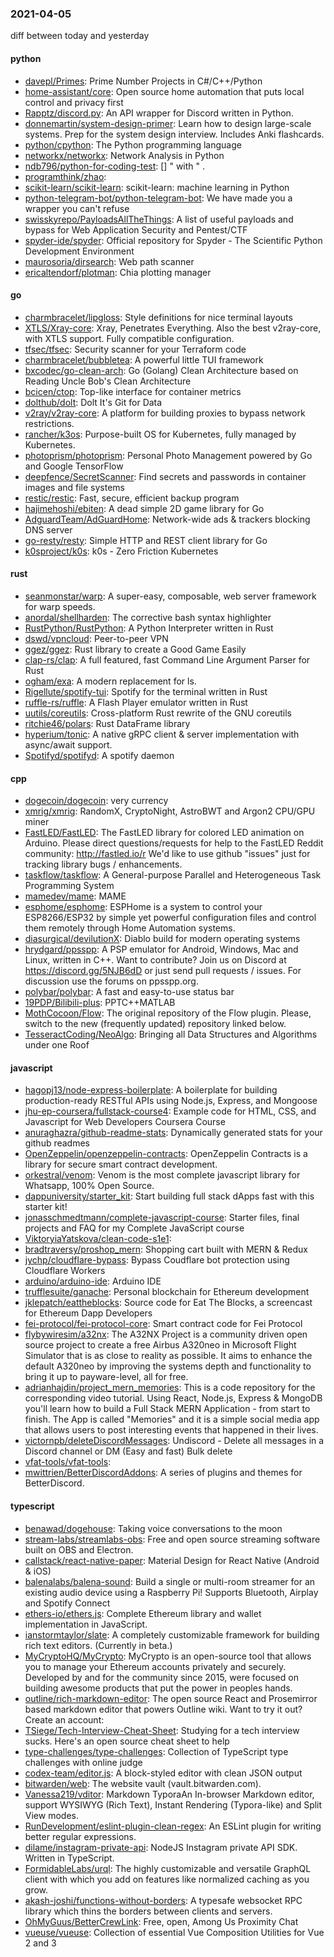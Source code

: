 ### 2021-04-05
diff between today and yesterday

#### python
* [davepl/Primes](https://github.com/davepl/Primes): Prime Number Projects in C#/C++/Python
* [home-assistant/core](https://github.com/home-assistant/core):  Open source home automation that puts local control and privacy first
* [Rapptz/discord.py](https://github.com/Rapptz/discord.py): An API wrapper for Discord written in Python.
* [donnemartin/system-design-primer](https://github.com/donnemartin/system-design-primer): Learn how to design large-scale systems. Prep for the system design interview. Includes Anki flashcards.
* [python/cpython](https://github.com/python/cpython): The Python programming language
* [networkx/networkx](https://github.com/networkx/networkx): Network Analysis in Python
* [ndb796/python-for-coding-test](https://github.com/ndb796/python-for-coding-test): [] "     with "   .
* [programthink/zhao](https://github.com/programthink/zhao): 
* [scikit-learn/scikit-learn](https://github.com/scikit-learn/scikit-learn): scikit-learn: machine learning in Python
* [python-telegram-bot/python-telegram-bot](https://github.com/python-telegram-bot/python-telegram-bot): We have made you a wrapper you can't refuse
* [swisskyrepo/PayloadsAllTheThings](https://github.com/swisskyrepo/PayloadsAllTheThings): A list of useful payloads and bypass for Web Application Security and Pentest/CTF
* [spyder-ide/spyder](https://github.com/spyder-ide/spyder): Official repository for Spyder - The Scientific Python Development Environment
* [maurosoria/dirsearch](https://github.com/maurosoria/dirsearch): Web path scanner
* [ericaltendorf/plotman](https://github.com/ericaltendorf/plotman): Chia plotting manager

#### go
* [charmbracelet/lipgloss](https://github.com/charmbracelet/lipgloss): Style definitions for nice terminal layouts 
* [XTLS/Xray-core](https://github.com/XTLS/Xray-core): Xray, Penetrates Everything. Also the best v2ray-core, with XTLS support. Fully compatible configuration.
* [tfsec/tfsec](https://github.com/tfsec/tfsec):  Security scanner for your Terraform code
* [charmbracelet/bubbletea](https://github.com/charmbracelet/bubbletea): A powerful little TUI framework 
* [bxcodec/go-clean-arch](https://github.com/bxcodec/go-clean-arch): Go (Golang) Clean Architecture based on Reading Uncle Bob's Clean Architecture
* [bcicen/ctop](https://github.com/bcicen/ctop): Top-like interface for container metrics
* [dolthub/dolt](https://github.com/dolthub/dolt): Dolt  It's Git for Data
* [v2ray/v2ray-core](https://github.com/v2ray/v2ray-core): A platform for building proxies to bypass network restrictions.
* [rancher/k3os](https://github.com/rancher/k3os): Purpose-built OS for Kubernetes, fully managed by Kubernetes.
* [photoprism/photoprism](https://github.com/photoprism/photoprism): Personal Photo Management powered by Go and Google TensorFlow
* [deepfence/SecretScanner](https://github.com/deepfence/SecretScanner): Find secrets and passwords in container images and file systems
* [restic/restic](https://github.com/restic/restic): Fast, secure, efficient backup program
* [hajimehoshi/ebiten](https://github.com/hajimehoshi/ebiten): A dead simple 2D game library for Go
* [AdguardTeam/AdGuardHome](https://github.com/AdguardTeam/AdGuardHome): Network-wide ads & trackers blocking DNS server
* [go-resty/resty](https://github.com/go-resty/resty): Simple HTTP and REST client library for Go
* [k0sproject/k0s](https://github.com/k0sproject/k0s): k0s - Zero Friction Kubernetes

#### rust
* [seanmonstar/warp](https://github.com/seanmonstar/warp): A super-easy, composable, web server framework for warp speeds.
* [anordal/shellharden](https://github.com/anordal/shellharden): The corrective bash syntax highlighter
* [RustPython/RustPython](https://github.com/RustPython/RustPython): A Python Interpreter written in Rust
* [dswd/vpncloud](https://github.com/dswd/vpncloud): Peer-to-peer VPN
* [ggez/ggez](https://github.com/ggez/ggez): Rust library to create a Good Game Easily
* [clap-rs/clap](https://github.com/clap-rs/clap): A full featured, fast Command Line Argument Parser for Rust
* [ogham/exa](https://github.com/ogham/exa): A modern replacement for ls.
* [Rigellute/spotify-tui](https://github.com/Rigellute/spotify-tui): Spotify for the terminal written in Rust 
* [ruffle-rs/ruffle](https://github.com/ruffle-rs/ruffle): A Flash Player emulator written in Rust
* [uutils/coreutils](https://github.com/uutils/coreutils): Cross-platform Rust rewrite of the GNU coreutils
* [ritchie46/polars](https://github.com/ritchie46/polars): Rust DataFrame library
* [hyperium/tonic](https://github.com/hyperium/tonic): A native gRPC client & server implementation with async/await support.
* [Spotifyd/spotifyd](https://github.com/Spotifyd/spotifyd): A spotify daemon

#### cpp
* [dogecoin/dogecoin](https://github.com/dogecoin/dogecoin): very currency
* [xmrig/xmrig](https://github.com/xmrig/xmrig): RandomX, CryptoNight, AstroBWT and Argon2 CPU/GPU miner
* [FastLED/FastLED](https://github.com/FastLED/FastLED): The FastLED library for colored LED animation on Arduino. Please direct questions/requests for help to the FastLED Reddit community: http://fastled.io/r We'd like to use github "issues" just for tracking library bugs / enhancements.
* [taskflow/taskflow](https://github.com/taskflow/taskflow): A General-purpose Parallel and Heterogeneous Task Programming System
* [mamedev/mame](https://github.com/mamedev/mame): MAME
* [esphome/esphome](https://github.com/esphome/esphome): ESPHome is a system to control your ESP8266/ESP32 by simple yet powerful configuration files and control them remotely through Home Automation systems.
* [diasurgical/devilutionX](https://github.com/diasurgical/devilutionX): Diablo build for modern operating systems
* [hrydgard/ppsspp](https://github.com/hrydgard/ppsspp): A PSP emulator for Android, Windows, Mac and Linux, written in C++. Want to contribute? Join us on Discord at https://discord.gg/5NJB6dD or just send pull requests / issues. For discussion use the forums on ppsspp.org.
* [polybar/polybar](https://github.com/polybar/polybar): A fast and easy-to-use status bar
* [19PDP/Bilibili-plus](https://github.com/19PDP/Bilibili-plus): PPTC++MATLAB
* [MothCocoon/Flow](https://github.com/MothCocoon/Flow): The original repository of the Flow plugin. Please, switch to the new (frequently updated) repository linked below.
* [TesseractCoding/NeoAlgo](https://github.com/TesseractCoding/NeoAlgo): Bringing all Data Structures and Algorithms under one Roof 

#### javascript
* [hagopj13/node-express-boilerplate](https://github.com/hagopj13/node-express-boilerplate): A boilerplate for building production-ready RESTful APIs using Node.js, Express, and Mongoose
* [jhu-ep-coursera/fullstack-course4](https://github.com/jhu-ep-coursera/fullstack-course4): Example code for HTML, CSS, and Javascript for Web Developers Coursera Course
* [anuraghazra/github-readme-stats](https://github.com/anuraghazra/github-readme-stats):  Dynamically generated stats for your github readmes
* [OpenZeppelin/openzeppelin-contracts](https://github.com/OpenZeppelin/openzeppelin-contracts): OpenZeppelin Contracts is a library for secure smart contract development.
* [orkestral/venom](https://github.com/orkestral/venom): Venom is the most complete javascript library for Whatsapp, 100% Open Source.
* [dappuniversity/starter_kit](https://github.com/dappuniversity/starter_kit): Start building full stack dApps fast with this starter kit!
* [jonasschmedtmann/complete-javascript-course](https://github.com/jonasschmedtmann/complete-javascript-course): Starter files, final projects and FAQ for my Complete JavaScript course
* [ViktoryiaYatskova/clean-code-s1e1](https://github.com/ViktoryiaYatskova/clean-code-s1e1): 
* [bradtraversy/proshop_mern](https://github.com/bradtraversy/proshop_mern): Shopping cart built with MERN & Redux
* [jychp/cloudflare-bypass](https://github.com/jychp/cloudflare-bypass): Bypass Coudflare bot protection using Cloudflare Workers
* [arduino/arduino-ide](https://github.com/arduino/arduino-ide): Arduino IDE
* [trufflesuite/ganache](https://github.com/trufflesuite/ganache): Personal blockchain for Ethereum development
* [jklepatch/eattheblocks](https://github.com/jklepatch/eattheblocks): Source code for Eat The Blocks, a screencast for Ethereum Dapp Developers
* [fei-protocol/fei-protocol-core](https://github.com/fei-protocol/fei-protocol-core): Smart contract code for Fei Protocol
* [flybywiresim/a32nx](https://github.com/flybywiresim/a32nx): The A32NX Project is a community driven open source project to create a free Airbus A320neo in Microsoft Flight Simulator that is as close to reality as possible. It aims to enhance the default A320neo by improving the systems depth and functionality to bring it up to payware-level, all for free.
* [adrianhajdin/project_mern_memories](https://github.com/adrianhajdin/project_mern_memories): This is a code repository for the corresponding video tutorial. Using React, Node.js, Express & MongoDB you'll learn how to build a Full Stack MERN Application - from start to finish. The App is called "Memories" and it is a simple social media app that allows users to post interesting events that happened in their lives.
* [victornpb/deleteDiscordMessages](https://github.com/victornpb/deleteDiscordMessages): Undiscord - Delete all messages in a Discord channel or DM (Easy and fast) Bulk delete
* [vfat-tools/vfat-tools](https://github.com/vfat-tools/vfat-tools): 
* [mwittrien/BetterDiscordAddons](https://github.com/mwittrien/BetterDiscordAddons): A series of plugins and themes for BetterDiscord.

#### typescript
* [benawad/dogehouse](https://github.com/benawad/dogehouse): Taking voice conversations to the moon 
* [stream-labs/streamlabs-obs](https://github.com/stream-labs/streamlabs-obs): Free and open source streaming software built on OBS and Electron.
* [callstack/react-native-paper](https://github.com/callstack/react-native-paper): Material Design for React Native (Android & iOS)
* [balenalabs/balena-sound](https://github.com/balenalabs/balena-sound): Build a single or multi-room streamer for an existing audio device using a Raspberry Pi! Supports Bluetooth, Airplay and Spotify Connect
* [ethers-io/ethers.js](https://github.com/ethers-io/ethers.js): Complete Ethereum library and wallet implementation in JavaScript.
* [ianstormtaylor/slate](https://github.com/ianstormtaylor/slate): A completely customizable framework for building rich text editors. (Currently in beta.)
* [MyCryptoHQ/MyCrypto](https://github.com/MyCryptoHQ/MyCrypto): MyCrypto is an open-source tool that allows you to manage your Ethereum accounts privately and securely. Developed by and for the community since 2015, were focused on building awesome products that put the power in peoples hands.
* [outline/rich-markdown-editor](https://github.com/outline/rich-markdown-editor): The open source React and Prosemirror based markdown editor that powers Outline wiki. Want to try it out? Create an account:
* [TSiege/Tech-Interview-Cheat-Sheet](https://github.com/TSiege/Tech-Interview-Cheat-Sheet): Studying for a tech interview sucks. Here's an open source cheat sheet to help
* [type-challenges/type-challenges](https://github.com/type-challenges/type-challenges): Collection of TypeScript type challenges with online judge
* [codex-team/editor.js](https://github.com/codex-team/editor.js): A block-styled editor with clean JSON output
* [bitwarden/web](https://github.com/bitwarden/web): The website vault (vault.bitwarden.com).
* [Vanessa219/vditor](https://github.com/Vanessa219/vditor):   Markdown  TyporaAn In-browser Markdown editor, support WYSIWYG (Rich Text), Instant Rendering (Typora-like) and Split View modes.
* [RunDevelopment/eslint-plugin-clean-regex](https://github.com/RunDevelopment/eslint-plugin-clean-regex): An ESLint plugin for writing better regular expressions.
* [dilame/instagram-private-api](https://github.com/dilame/instagram-private-api): NodeJS Instagram private API SDK. Written in TypeScript.
* [FormidableLabs/urql](https://github.com/FormidableLabs/urql): The highly customizable and versatile GraphQL client with which you add on features like normalized caching as you grow.
* [akash-joshi/functions-without-borders](https://github.com/akash-joshi/functions-without-borders): A typesafe websocket RPC library which thins the borders between clients and servers.
* [OhMyGuus/BetterCrewLink](https://github.com/OhMyGuus/BetterCrewLink): Free, open, Among Us Proximity Chat
* [vueuse/vueuse](https://github.com/vueuse/vueuse): Collection of essential Vue Composition Utilities for Vue 2 and 3

